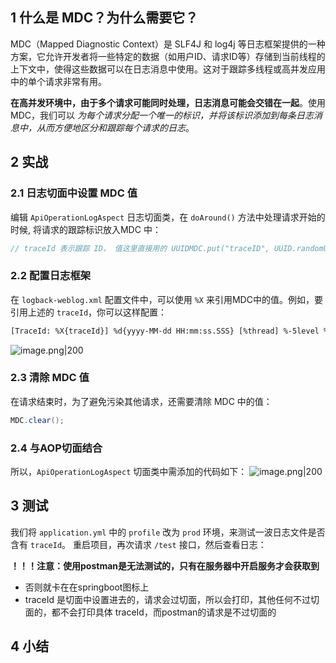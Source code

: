 
## 1 什么是 MDC？为什么需要它？

MDC（Mapped Diagnostic Context）是 SLF4J 和 log4j 等日志框架提供的一种方案，它允许开发者将一些特定的数据（如用户ID、请求ID等）存储到当前线程的上下文中，使得这些数据可以在日志消息中使用。这对于跟踪多线程或高并发应用中的单个请求非常有用。

**在高并发环境中，由于多个请求可能同时处理，日志消息可能会交错在一起**。使用MDC，我们可以 _为每个请求分配一个唯一的标识，并将该标识添加到每条日志消息中，从而方便地区分和跟踪每个请求的日志_。
## 2 实战

### 2.1 日志切面中设置 MDC 值

编辑 `ApiOperationLogAspect` 日志切面类，在 `doAround()` 方法中处理请求开始的时候, 将请求的跟踪标识放入MDC 中：
```java
// traceId 表示跟踪 ID， 值这里直接用的 UUIDMDC.put("traceID", UUID.randomUUID().toString());
```
### 2.2 配置日志框架

在 `logback-weblog.xml` 配置文件中，可以使用 `%X` 来引用MDC中的值。例如，要引用上述的 `traceId`，你可以这样配置：
```xml
[TraceId: %X{traceId}] %d{yyyy-MM-dd HH:mm:ss.SSS} [%thread] %-5level %logger{50} - %msg%n
```

![image.png|200](https://my-obsidian-image.oss-cn-guangzhou.aliyuncs.com/2024/04/c63ee9f69b37c08721828939d91f93d0.png)

### 2.3 清除 MDC 值

在请求结束时，为了避免污染其他请求，还需要清除 MDC 中的值：
```java
MDC.clear();
```
### 2.4 与AOP切面结合

所以，`ApiOperationLogAspect` 切面类中需添加的代码如下：
![image.png|200](https://my-obsidian-image.oss-cn-guangzhou.aliyuncs.com/2024/04/ef1a2917a432e7b57e8119efa8bc45b2.png)

## 3 测试

我们将 `application.yml` 中的 `profile` 改为 `prod` 环境，来测试一波日志文件是否含有 `traceId`。 重启项目，再次请求 `/test` 接口，然后查看日志：

**！！！注意：使用postman是无法测试的，只有在服务器中开启服务才会获取到**
- 否则就卡在在springboot图标上
- traceId 是切面中设置进去的，请求会过切面，所以会打印，其他任何不过切面的，都不会打印具体 traceId，而postman的请求是不过切面的

## 4 小结